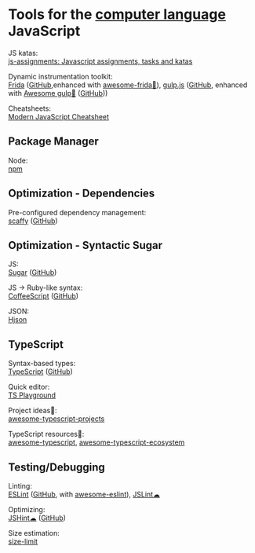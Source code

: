 
# Tools for the [computer language](https://trendless.tech/langs) JavaScript

JS katas:  
[js-assignments: Javascript assignments, tasks and katas](https://github.com/it-shark-pro/js-assignments)

Dynamic instrumentation toolkit:  
[Frida](https://frida.re/) ([GitHub](https://github.com/frida/frida),enhanced with [awesome-frida💩](https://github.com/dweinstein/awesome-frida)),
[gulp.js](https://gulpjs.com/) ([GitHub](https://github.com/gulpjs/gulp), enhanced with [Awesome gulp💩](https://alferov.github.io/awesome-gulp/) ([GitHub](https://github.com/alferov/awesome-gulp)))

Cheatsheets:  
[Modern JavaScript Cheatsheet](https://mbeaudru.github.io/modern-js-cheatsheet/)

## Package Manager

Node:  
[npm](https://www.npmjs.com/)

## Optimization - Dependencies

Pre-configured dependency management:  
[scaffy](https://www.npmjs.com/package/@olaolum/scaffy) ([GitHub](https://github.com/OlaoluwaM/scaffy))

## Optimization - Syntactic Sugar

JS:  
[Sugar](https://sugarjs.com/) ([GitHub](https://github.com/andrewplummer/Sugar))

JS -> Ruby-like syntax:  
[CoffeeScript](https://coffeescript.org/) ([GitHub](https://github.com/jashkenas/coffeescript/))

JSON:  
[Hjson](https://github.com/hjson/hjson-js)

## TypeScript

Syntax-based types:  
[TypeScript](https://www.typescriptlang.org/) ([GitHub](https://github.com/microsoft/TypeScript/))

Quick editor:  
[TS Playground](https://www.typescriptlang.org/play)

Project ideas💩:  
[awesome-typescript-projects](https://github.com/brookshi/awesome-typescript-projects)

TypeScript resources💩:  
[awesome-typescript](https://github.com/dzharii/awesome-typescript),
[awesome-typescript-ecosystem](https://github.com/itsdouges/awesome-typescript-ecosystem)

## Testing/Debugging

Linting:  
[ESLint](https://eslint.org/) ([GitHub](https://github.com/eslint/eslint), with [awesome-eslint](https://github.com/dustinspecker/awesome-eslint)),
[JSLint☁](https://jslint.com/)

Optimizing:  
[JSHint☁](https://jshint.com/) ([GitHub](https://github.com/jshint/jshint))

Size estimation:  
[size-limit](https://github.com/ai/size-limit)
